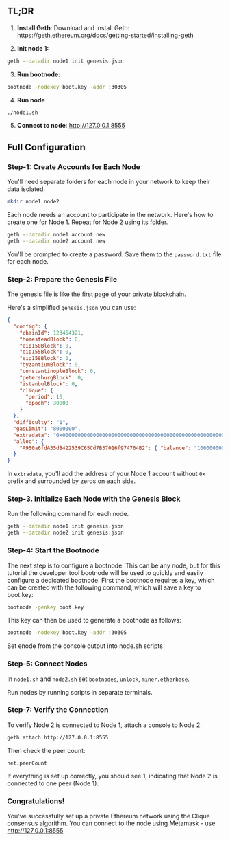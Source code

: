 ## TL;DR

1. **Install Geth**: Download and install Geth: https://geth.ethereum.org/docs/getting-started/installing-geth

2. **Init node 1:**

```sh
geth --datadir node1 init genesis.json
```

3. **Run bootnode:**

```sh
bootnode -nodekey boot.key -addr :30305
```

4. **Run node**
```sh
./node1.sh
```

5. **Connect to node**: http://127.0.0.1:8555


## Full Configuration

### Step-1: Create Accounts for Each Node

You'll need separate folders for each node in your network to keep their data isolated.

```sh
mkdir node1 node2
```

Each node needs an account to participate in the network. Here's how to create one for Node 1. Repeat for Node 2 using its folder.


```sh
geth --datadir node1 account new
geth --datadir node2 account new
```

You'll be prompted to create a password. Save them to the `password.txt` file for each node.

### Step-2: Prepare the Genesis File

The genesis file is like the first page of your private blockchain.

Here's a simplified `genesis.json` you can use:

```json
{
  "config": {
    "chainId": 123454321,
    "homesteadBlock": 0,
    "eip150Block": 0,
    "eip155Block": 0,
    "eip158Block": 0,
    "byzantiumBlock": 0,
    "constantinopleBlock": 0,
    "petersburgBlock": 0,
    "istanbulBlock": 0,
    "clique": {
      "period": 15,
      "epoch": 30000
    }
  },
  "difficulty": "1",
  "gasLimit": "8000000",
  "extradata": "0x0000000000000000000000000000000000000000000000000000000000000000<PUBLIC-KEY-HERE>0000000000000000000000000000000000000000000000000000000000000000000000000000000000000000000000000000000000000000000000000000000000",
  "alloc": {
    "A950a6fdA35d8422539C65Cd7B37016f974764B2": { "balance": "1000000000000000000" },
  }
}
```

In `extradata`, you'll add the address of your Node 1 account without `0x` prefix and surrounded by zeros on each side.

### Step-3. Initialize Each Node with the Genesis Block

Run the following command for each node.

```sh
geth --datadir node1 init genesis.json
geth --datadir node2 init genesis.json
```

### Step-4: Start the Bootnode

The next step is to configure a bootnode. This can be any node, but for this tutorial the developer tool bootnode will be used to quickly and easily configure a dedicated bootnode. First the bootnode requires a key, which can be created with the following command, which will save a key to boot.key:

```sh
bootnode -genkey boot.key
```

This key can then be used to generate a bootnode as follows:

```sh
bootnode -nodekey boot.key -addr :30305
```

Set enode from the console output into node.sh scripts

### Step-5: Connect Nodes
   
In `node1.sh` and `node2.sh` set `bootnodes`, `unlock`, `miner.etherbase`.

Run nodes by running scripts in separate terminals.

### Step-7: Verify the Connection

To verify Node 2 is connected to Node 1, attach a console to Node 2:

```sh
geth attach http://127.0.0.1:8555
```

Then check the peer count:

```
net.peerCount
```

If everything is set up correctly, you should see 1, indicating that Node 2 is connected to one peer (Node 1).

### Congratulations!

You've successfully set up a private Ethereum network using the Clique consensus algorithm. You can connect to the node using Metamask - use http://127.0.0.1:8555

